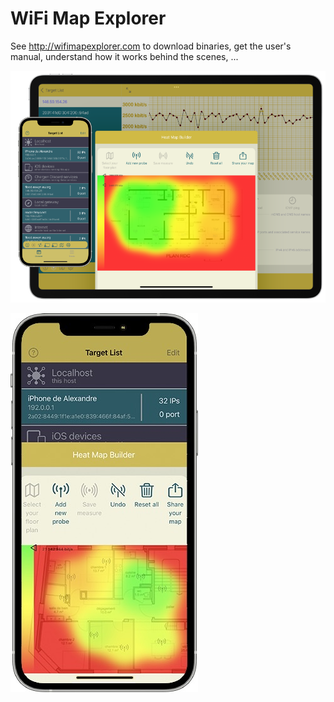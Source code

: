 # WiFi Map Explorer

See http://wifimapexplorer.com to download binaries, get the user's manual, understand how it works behind the scenes, ...

![iPhone running WiFi Map Explorer](iOS%20tools/SpeedTest/GUI/Assets/Appareils.png)

![iPhone running WiFi Map Explorer](iOS%20tools/SpeedTest/GUI/Assets/iPhone.jpeg)
